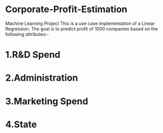 # Corporate-Profit-Estimation
Machine Learning Project
This is a use case implementation of a Linear Regression.
The goal is to predict profit of 1000 companies based on the following attributes:-
# 1.R&D Spend
# 2.Administration
# 3.Marketing Spend
# 4.State
